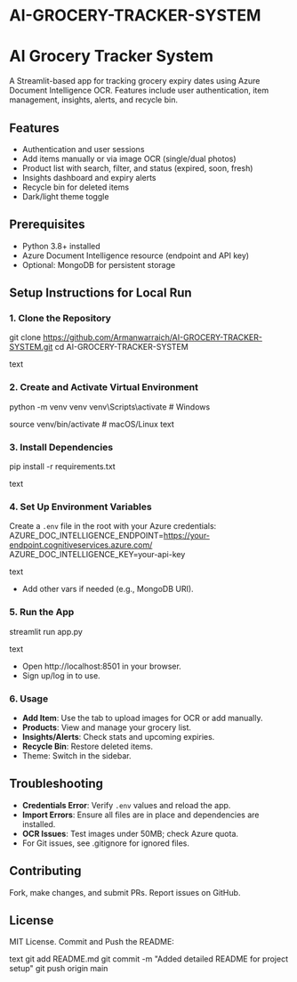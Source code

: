 # AI-GROCERY-TRACKER-SYSTEM


# AI Grocery Tracker System

A Streamlit-based app for tracking grocery expiry dates using Azure Document Intelligence OCR. Features include user authentication, item management, insights, alerts, and recycle bin.

## Features
- Authentication and user sessions
- Add items manually or via image OCR (single/dual photos)
- Product list with search, filter, and status (expired, soon, fresh)
- Insights dashboard and expiry alerts
- Recycle bin for deleted items
- Dark/light theme toggle

## Prerequisites
- Python 3.8+ installed
- Azure Document Intelligence resource (endpoint and API key)
- Optional: MongoDB for persistent storage

## Setup Instructions for Local Run

### 1. Clone the Repository
git clone https://github.com/Armanwarraich/AI-GROCERY-TRACKER-SYSTEM.git
cd AI-GROCERY-TRACKER-SYSTEM

text

### 2. Create and Activate Virtual Environment
python -m venv venv
venv\Scripts\activate # Windows

source venv/bin/activate # macOS/Linux
text

### 3. Install Dependencies
pip install -r requirements.txt

text

### 4. Set Up Environment Variables
Create a `.env` file in the root with your Azure credentials:
AZURE_DOC_INTELLIGENCE_ENDPOINT=https://your-endpoint.cognitiveservices.azure.com/
AZURE_DOC_INTELLIGENCE_KEY=your-api-key

text
- Add other vars if needed (e.g., MongoDB URI).

### 5. Run the App
streamlit run app.py

text
- Open http://localhost:8501 in your browser.
- Sign up/log in to use.

### 6. Usage
- **Add Item**: Use the tab to upload images for OCR or add manually.
- **Products**: View and manage your grocery list.
- **Insights/Alerts**: Check stats and upcoming expiries.
- **Recycle Bin**: Restore deleted items.
- Theme: Switch in the sidebar.

## Troubleshooting
- **Credentials Error**: Verify `.env` values and reload the app.
- **Import Errors**: Ensure all files are in place and dependencies are installed.
- **OCR Issues**: Test images under 50MB; check Azure quota.
- For Git issues, see .gitignore for ignored files.

## Contributing
Fork, make changes, and submit PRs. Report issues on GitHub.

## License
MIT License.
Commit and Push the README:

text
git add README.md
git commit -m "Added detailed README for project setup"
git push origin main